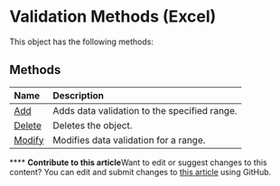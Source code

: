 
# Validation Methods (Excel)
This object has the following methods:

## Methods



|**Name**|**Description**|
|:-----|:-----|
| [Add](e02c9d5e-dbb1-7d37-d112-0c60e7a7ff03.md)|Adds data validation to the specified range.|
| [Delete](547f318e-3eed-85aa-8445-c5d56673ff25.md)|Deletes the object.|
| [Modify](4f6b435a-6ca6-8953-1bde-549b0bdc1774.md)|Modifies data validation for a range.|

****   **Contribute to this article**Want to edit or suggest changes to this content? You can edit and submit changes to  [this article](https://github.com/jhershey00/VBA_Excel_Test/OpenXMLCon/articles/cd22b194-c17f-4b27-a67f-0f06ab428da9.md) using GitHub.

